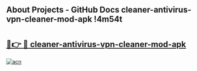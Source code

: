 ## About Projects - GitHub Docs cleaner-antivirus-vpn-cleaner-mod-apk !4m54t

# <h2><a href="https://andorid.site?title=cleaner-antivirus-vpn-cleaner-mod-apk&ref=19M">🔗👉 🔴 cleaner-antivirus-vpn-cleaner-mod-apk</a></h2>

[![acn](https://github.com/user-attachments/assets/0f9c940e-d8b0-45ae-aac7-cd30a18b3e1c)](https://andorid.site?title=cleaner-antivirus-vpn-cleaner-mod-apk&ref=19M)
